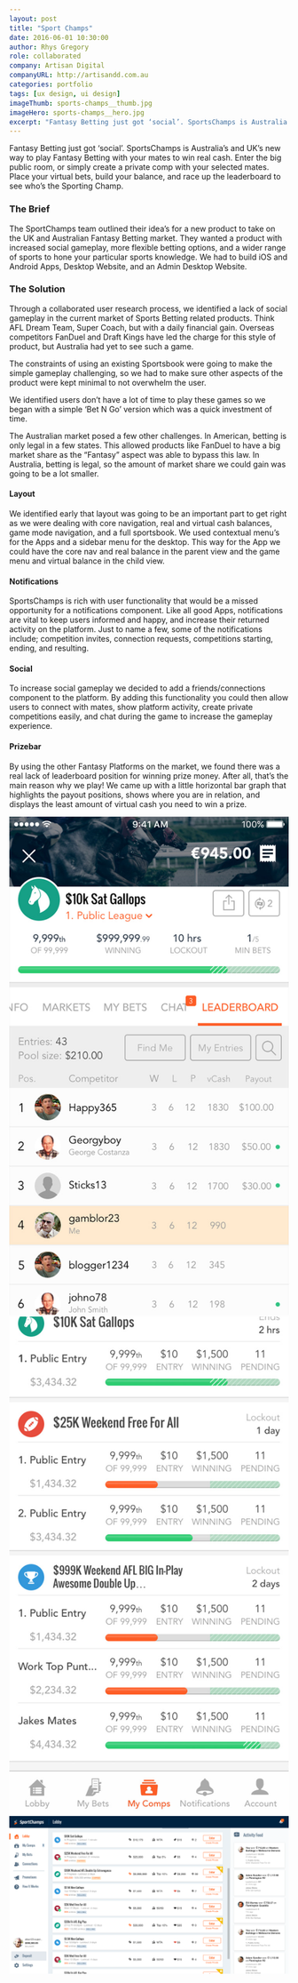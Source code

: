 ```yaml
---
layout: post
title: "Sport Champs"
date: 2016-06-01 10:30:00
author: Rhys Gregory
role: collaborated
company: Artisan Digital
companyURL: http://artisandd.com.au
categories: portfolio
tags: [ux design, ui design]
imageThumb: sports-champs__thumb.jpg
imageHero: sports-champs__hero.jpg
excerpt: "Fantasy Betting just got ‘social’. SportsChamps is Australia’s and UK’s new way to play Fantasy Betting with your mates to win real cash."
---
```


<div class="o-wrapper  o-wrapper--narrow  u-pt  u-pb+" markdown="1">

Fantasy Betting just got ‘social’. SportsChamps is Australia’s and UK’s new way to play Fantasy Betting with your mates to win real cash. Enter the big public room, or simply create a private comp with your selected mates. Place your virtual bets, build your balance, and race up the leaderboard to see who’s the Sporting Champ.

### The Brief
The SportChamps team outlined their idea’s for a new product to take on the UK and Australian Fantasy Betting market. They wanted a product with increased social gameplay, more flexible  betting options, and a wider range of sports to hone your particular sports knowledge. We had to build iOS and Android Apps, Desktop Website, and an Admin Desktop Website.

### The Solution

Through a collaborated user research process, we identified a lack of social gameplay in the current market of Sports Betting related products. Think AFL Dream Team, Super Coach, but with a daily financial gain. Overseas competitors FanDuel and Draft Kings have led the charge for this style of product, but Australia had yet to see such a game.

The constraints of using an existing Sportsbook were going to make the simple gameplay challenging, so we had to make sure other aspects of the product were kept minimal to not overwhelm the user.

We identified users don’t have a lot of time to play these games so we began with a simple ‘Bet N Go’ version which was a quick investment of time.

The Australian market posed a few other challenges. In American, betting is only legal in a few states. This allowed products like FanDuel to have a big market share as the “Fantasy” aspect  was able to bypass this law. In Australia, betting is legal, so the amount of market share we could gain was going to be a lot smaller.

#### Layout

We identified early that layout was going to be an important part to get right as we were dealing with core navigation, real and virtual cash balances, game mode navigation, and a full sportsbook.  We used contextual menu’s for the Apps and a sidebar menu for the desktop. This way for the App we could have the core nav and real balance in the parent view and the game menu and virtual balance in the child view.

#### Notifications

SportsChamps is rich with user functionality that would be a missed opportunity for a notifications component. Like all good Apps, notifications are vital to keep users informed and happy, and increase their returned activity on the platform. Just to name a few, some of the notifications include; competition invites, connection requests, competitions starting, ending, and resulting.

#### Social

To increase social gameplay we decided to add a friends/connections component to the platform. By adding this functionality you could then allow users to connect with mates, show platform activity, create private competitions easily, and chat during the game to increase the gameplay experience.

#### Prizebar

By using the other Fantasy Platforms on the market, we found there was a real lack of leaderboard position for winning prize money. After all, that’s the main reason why we play! We came up with a little horizontal bar graph that highlights the payout positions, shows where you are in relation, and displays the least amount of virtual cash you need to win a prize.

</div>

<section class="o-band  c-band  u-pb+">
	<div class="o-wrapper  o-wrapper--narrow  u-text-center">
		<div class="o-layout  o-layout--center">
			<div class="o-layout__item  u-1/1  u-1/2-lap-and-up">
				<img class="page-portfolio-item-mobile-img  u-mb" src="/img/portfolio/sports-champs__alt-2.jpg" alt="Sport Champs">
			</div>
			<div class="o-layout__item  u-1/1  u-1/2-lap-and-up">
				<img class="page-portfolio-item-mobile-img  u-mb" src="/img/portfolio/sports-champs__alt-3.jpg" alt="invision">
			</div>
		</div>
		<div>
			<img src="/img/portfolio/sports-champs__alt-1.png" class="c-portfolio-item__img  u-mb+">
		</div>
	</div>
</section>